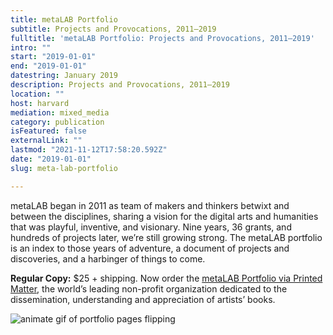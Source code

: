 ```yaml
---
title: metaLAB Portfolio
subtitle: Projects and Provocations, 2011–2019
fulltitle: 'metaLAB Portfolio: Projects and Provocations, 2011–2019'
intro: ""
start: "2019-01-01"
end: "2019-01-01"
datestring: January 2019
description: Projects and Provocations, 2011–2019
location: ""
host: harvard
mediation: mixed_media
category: publication
isFeatured: false
externalLink: ""
lastmod: "2021-11-12T17:58:20.592Z"
date: "2019-01-01"
slug: meta-lab-portfolio

---
```

metaLAB began in 2011 as team of makers and thinkers betwixt and between the disciplines, sharing a vision for the digital arts and humanities that was playful, inventive, and visionary. Nine years, 36 grants, and hundreds of projects later, we’re still growing strong. The metaLAB portfolio is an index to those years of adventure, a document of projects and discoveries, and a harbinger of things to come. 

**Regular Copy:** $25 + shipping. Now order the [metaLAB Portfolio via Printed Matter](https://www.printedmatter.org/catalog/57245), the world’s leading non-profit organization dedicated to the dissemination, understanding and appreciation of artists’ books.

<img src="../../../assets/projects/mLportfolio/Flipping-Book.gif" alt="animate gif of portfolio pages flipping">